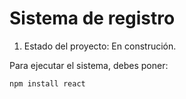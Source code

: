 <h1>Sistema de registro</h1>

<ol type="1">
  
  <li>Estado del proyecto: En construción.</li>
    
</ol>

<p>Para ejecutar el sistema, debes poner:</p>

 ```npm install react```

